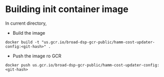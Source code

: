 # Building init container image

In current directory,

* Build the image
```
docker build -t "us.gcr.io/broad-dsp-gcr-public/hamm-cost-updater-config:<git-hash>" .
```
* Push the image ro GCR
```
docker push us.gcr.io/broad-dsp-gcr-public/hamm-cost-updater-config:<git-hash>
```